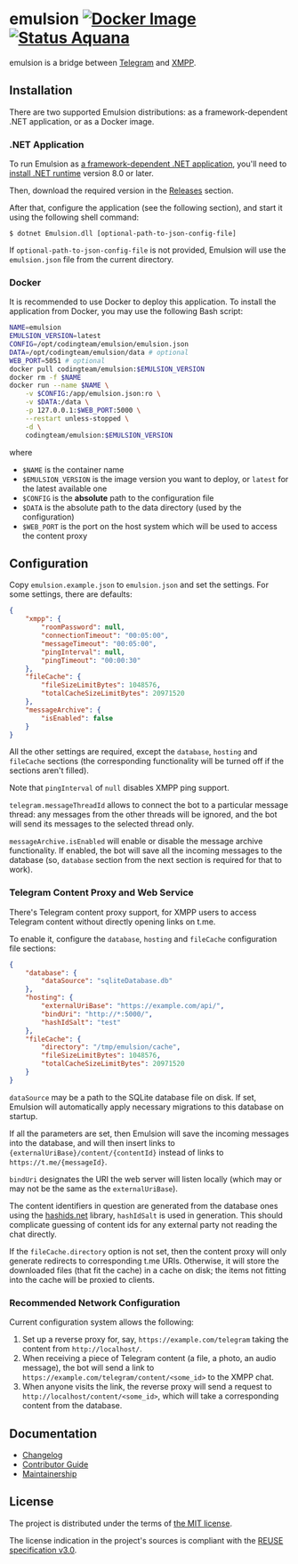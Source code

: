 <!--
SPDX-FileCopyrightText: 2024 Emulsion contributors <https://github.com/codingteam/emulsion>

SPDX-License-Identifier: MIT
-->

emulsion [![Docker Image][badge.docker]][docker-hub] [![Status Aquana][status-aquana]][andivionian-status-classifier]
========

emulsion is a bridge between [Telegram][telegram] and [XMPP][xmpp].

Installation
------------
There are two supported Emulsion distributions: as a framework-dependent .NET application, or as a Docker image.

### .NET Application
To run Emulsion as [a framework-dependent .NET application][docs.dotnet.framework-dependent], you'll need to [install .NET runtime][dotnet] version 8.0 or later.

Then, download the required version in the [Releases][releases] section.

After that, configure the application (see the following section), and start it using the following shell command:

```console
$ dotnet Emulsion.dll [optional-path-to-json-config-file]
```

If `optional-path-to-json-config-file` is not provided, Emulsion will use the `emulsion.json` file from the current directory.

### Docker
It is recommended to use Docker to deploy this application. To install the application from Docker, you may use the following Bash script:

```bash
NAME=emulsion
EMULSION_VERSION=latest
CONFIG=/opt/codingteam/emulsion/emulsion.json
DATA=/opt/codingteam/emulsion/data # optional
WEB_PORT=5051 # optional
docker pull codingteam/emulsion:$EMULSION_VERSION
docker rm -f $NAME
docker run --name $NAME \
    -v $CONFIG:/app/emulsion.json:ro \
    -v $DATA:/data \
    -p 127.0.0.1:$WEB_PORT:5000 \
    --restart unless-stopped \
    -d \
    codingteam/emulsion:$EMULSION_VERSION
```

where

- `$NAME` is the container name
- `$EMULSION_VERSION` is the image version you want to deploy, or `latest` for
  the latest available one
- `$CONFIG` is the **absolute** path to the configuration file
- `$DATA` is the absolute path to the data directory (used by the configuration)
- `$WEB_PORT` is the port on the host system which will be used to access the content proxy

Configuration
-------------
Copy `emulsion.example.json` to `emulsion.json` and set the settings. For some settings, there are defaults:

```json
{
    "xmpp": {
        "roomPassword": null,
        "connectionTimeout": "00:05:00",
        "messageTimeout": "00:05:00",
        "pingInterval": null,
        "pingTimeout": "00:00:30"
    },
    "fileCache": {
        "fileSizeLimitBytes": 1048576,
        "totalCacheSizeLimitBytes": 20971520
    },
    "messageArchive": {
        "isEnabled": false
    }
}
```

All the other settings are required, except the `database`, `hosting` and `fileCache` sections (the corresponding functionality will be turned off if the sections aren't filled).

Note that `pingInterval` of `null` disables XMPP ping support.

`telegram.messageThreadId` allows to connect the bot to a particular message thread: any messages from the other threads will be ignored, and the bot will send its messages to the selected thread only.

`messageArchive.isEnabled` will enable or disable the message archive functionality. If enabled, the bot will save all the incoming messages to the database (so, `database` section from the next section is required for that to work).

### Telegram Content Proxy and Web Service

There's Telegram content proxy support, for XMPP users to access Telegram content without directly opening links on t.me.

To enable it, configure the `database`, `hosting` and `fileCache` configuration file sections:

```json
{
    "database": {
        "dataSource": "sqliteDatabase.db"
    },
    "hosting": {
        "externalUriBase": "https://example.com/api/",
        "bindUri": "http://*:5000/",
        "hashIdSalt": "test"
    },
    "fileCache": {
        "directory": "/tmp/emulsion/cache",
        "fileSizeLimitBytes": 1048576,
        "totalCacheSizeLimitBytes": 20971520
    }
}
```

`dataSource` may be a path to the SQLite database file on disk. If set, Emulsion will automatically apply necessary migrations to this database on startup.

If all the parameters are set, then Emulsion will save the incoming messages into the database, and will then insert links to `{externalUriBase}/content/{contentId}` instead of links to `https://t.me/{messageId}`.

`bindUri` designates the URI the web server will listen locally (which may or may not be the same as the `externalUriBase`).

The content identifiers in question are generated from the database ones using the [hashids.net][hashids.net] library, `hashIdSalt` is used in generation. This should complicate guessing of content ids for any external party not reading the chat directly.

If the `fileCache.directory` option is not set, then the content proxy will only generate redirects to corresponding t.me URIs. Otherwise, it will store the downloaded files (that fit the cache) in a cache on disk; the items not fitting into the cache will be proxied to clients.

### Recommended Network Configuration

Current configuration system allows the following:

1. Set up a reverse proxy for, say, `https://example.com/telegram` taking the content from `http://localhost/`.
2. When receiving a piece of Telegram content (a file, a photo, an audio message), the bot will send a link to `https://example.com/telegram/content/<some_id>` to the XMPP chat.
3. When anyone visits the link, the reverse proxy will send a request to `http://localhost/content/<some_id>`, which will take a corresponding content from the database.

Documentation
-------------
- [Changelog][docs.changelog]
- [Contributor Guide][docs.contributing]
- [Maintainership][docs.maintainership]

License
-------
The project is distributed under the terms of [the MIT license][docs.license].

The license indication in the project's sources is compliant with the [REUSE specification v3.0][reuse.spec].

[andivionian-status-classifier]: https://github.com/ForNeVeR/andivionian-status-classifier#status-aquana-
[badge.docker]: https://img.shields.io/docker/v/codingteam/emulsion?sort=semver
[docker-hub]: https://hub.docker.com/r/codingteam/emulsion
[docs.changelog]: ./CHANGELOG.md
[docs.contributing]: CONTRIBUTING.md
[docs.dotnet.framework-dependent]: https://learn.microsoft.com/en-us/dotnet/core/deploying/#publish-framework-dependent
[docs.license]: ./LICENSE.md
[docs.maintainership]: MAINTAINERSHIP.md
[dotnet]: https://dot.net/
[hashids.net]: https://github.com/ullmark/hashids.net
[releases]: https://github.com/codingteam/emulsion/releases
[reuse.spec]: https://reuse.software/spec/
[status-aquana]: https://img.shields.io/badge/status-aquana-yellowgreen.svg
[telegram]: https://telegram.org/
[xmpp]: https://xmpp.org/
